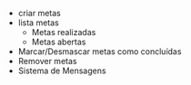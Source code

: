 - criar metas
- lista metas
    - Metas realizadas
    - Metas abertas
- Marcar/Desmascar metas como concluídas
- Remover metas 
- Sistema de Mensagens